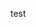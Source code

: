 test

[//]: # (### A)

[//]: # ()
[//]: # (Active Tolokers {#active-tolokers})

[//]: # ()
[//]: # (: Tolokers who viewed or completed tasks during the last hour and match the [filters]&#40;#filters&#41; specified in the [pool]&#40;#pool&#41; settings. This is the number of Tolokers who will see your task if you publish it now.)

[//]: # ()
[//]: # (Archive pool {#archive-pool})

[//]: # ()
[//]: # (: A [pool]&#40;#pool&#41; that was moved to the archive. Archive pools can't be started or edited and are not available for [assignment review]&#40;#assignment-review&#41;. The pool is automatically archived if there is no activity in it for a month.)

[//]: # ()
[//]: # (Assignment review {#assignment-review})

[//]: # ()
[//]: # (: A [pool]&#40;#pool&#41; setting that allows you to check responses so you don't have to pay for poorly completed tasks.)

[//]: # ()
[//]: # (### B)

[//]: # ()
[//]: # (Banning Tolokers {#banning-tolokers})

[//]: # ()
[//]: # (: You can block a Toloker's access to one or more [projects]&#40;#project&#41;. This lets you control manually which Tolokers will complete tasks. For example, you can choose all Tolokers with a [skill]&#40;#skill&#41; value lower than N and block their access to tasks. You can also unblock access.)

[//]: # ()
[//]: # (### C)

[//]: # ()
[//]: # (Captcha &#40;quality control rule&#41; {#captcha})

[//]: # ()
[//]: # (: Restricts access to tasks for Tolokers who fail to enter captcha several times in a row. Protects your project against fake users &#40;robots&#41;.)

[//]: # ()
[//]: # (Certified partners {#certified-partners})

[//]: # ()
[//]: # (: Companies that take on the launch and implementation of your project and help you process the results. These companies have already integrated crowdsourcing into their business processes and offer excellent solutions.)

[//]: # ()
[//]: # (Checking completed tasks)

[//]: # ()
[//]: # (: Manually checking the responses received by the requester. The requester accepts or rejects the responses. Rejected responses aren't paid for.)

[//]: # ()
[//]: # (Completed tasks &#40;quality control rule&#41; {#completed-tasks})

[//]: # ()
[//]: # (: Number of completed [task suites]&#40;#task-suite&#41; &#40;taking [overlap]&#40;#overlap&#41; into account&#41;.)

[//]: # ()
[//]: # (Component {#component})

[//]: # ()
[//]: # (: The task interface consists of ready-made components representing JSON objects with a specified structure. Components are categorized depending on their purpose, such as data entry fields, conditions, or actions. The name of the component is specified in the `type` property in the format `<category>.<name>`.)

[//]: # ()
[//]: # (  [List of components]&#40;../template-builder/reference/index.md&#41;)

[//]: # ()
[//]: # (Configuration {#configuration})

[//]: # ()
[//]: # (: Description of your interface in the JSON format. This is also the name of the panel in the editor where you write this code.)

[//]: # ()
[//]: # (Control task {#control-task})

[//]: # ()
[//]: # (: A task that contains the correct response. Control tasks are used to monitor the quality of the Toloker's responses.)

[//]: # ()
[//]: # (  For example, you can track the percentage of correct responses and block Tolokers who respond poorly. To do this, use the [Control tasks]&#40;https://toloka.ai/docs/guide/concepts/goldenset.html&#41; rule.)

[//]: # ()
[//]: # (  {% note tip %})

[//]: # ()
[//]: # (  - Add [at least 1% of control tasks]&#40;https://toloka.ai/docs/guide/troubleshooting/pool-setup.html#quality-control__how-many-control-tasks&#41; to the pool.)

[//]: # (  - Design control tasks so that different versions of correct responses are used with the same frequency. [Learn more]&#40;https://toloka.ai/docs/guide/concepts/task-markup-by-yourself.html#task-markup-by-yourself__answer_distribution&#41;)

[//]: # ()
[//]: # (  {% endnote %})

[//]: # ()
[//]: # (  In addition to control tasks, there are [general]&#40;#general-task&#41; and [training]&#40;#training-task&#41; tasks.)

[//]: # ()
[//]: # (Crowdsourcing experts {#crowdsourcing-experts})

[//]: # ()
[//]: # (: Professionals who help create and configure [projects]&#40;#project&#41;, post tasks, and much more. They have passed a certification exam to prove their knowledge of crowdsourcing and earned a registered e-certificate. To learn about the terms of partnership, contact these experts directly.)

[//]: # ()
[//]: # (### D)

[//]: # ()
[//]: # (Dynamic overlap &#40;incremental relabeling, IRL&#41; {#dynamic-overlap})

[//]: # ()
[//]: # (: A type of overlap that changes the number of Tolokers to complete each task in the [pool]&#40;#pool&#41;. This number depends on how well the Tolokers cope with the task or how consistent their responses are.)

[//]: # ()
[//]: # (Dynamic pricing {#dynamic-pricing})

[//]: # ()
[//]: # (: Allows you to additionally set other prices that depend on the Toloker's [skill]&#40;#skill&#41;. For example, to pay more to those who have a higher skill. [Learn more]&#40;https://toloka.ai/docs/guide/concepts/dynamic-pricing.html&#41;)

[//]: # ()
[//]: # (### E)

[//]: # ()
[//]: # (Earnings &#40;quality control rule&#41; {#earnings})

[//]: # ()
[//]: # (: Restricts the Toloker's earnings in the [pool]&#40;#pool&#41; for a day to get responses from as many Tolokers as possible and provide protection against robots.)

[//]: # ()
[//]: # (Exam {#exam})

[//]: # ()
[//]: # (: A [pool]&#40;#pool&#41; with [control tasks]&#40;#control-task&#41; for choosing Tolokers. You can assign [skills]&#40;#skill&#41; to Tolokers depending on whether their responses are correct and identify the best Tolokers.)

[//]: # ()
[//]: # (### F)

[//]: # ()
[//]: # (Fast responses {#fast-responses})

[//]: # ()
[//]: # (: Restricts access to tasks for Tolokers who respond too quickly. You can use it to:)

[//]: # ()
[//]: # (  - Suspend access for Tolokers who cheat in their responses &#40;in this case, set the time required to complete a [task suite]&#40;#task-suite&#41; when giving random responses&#41;.)

[//]: # (  - Provide protection from robots &#40;in this case, the time for completing the task suite should be 2 times less&#41;.)

[//]: # ()
[//]: # (Fee {#fee})

[//]: # ()
[//]: # (: The requester is charged a fee for using Toloka — a percentage of the cost of tasks. It is 30%, but not less than $0.005.)

[//]: # ()
[//]: # (Field task {#field-task})

[//]: # ()
[//]: # (: A task to be performed in the mobile app. It usually contains a point on the map that the Toloker needs to go to, check something, and take photos.)

[//]: # ()
[//]: # (Filters {#filters})

[//]: # ()
[//]: # (: Criteria for choosing Tolokers. For example, you can select only Tolokers who speak English or have a certain skill.)

[//]: # ()
[//]: # (  Filters are used in the [pool]&#40;#pool&#41; settings on the [Users]&#40;https://toloka.yandex.com/en/requester/workers&#41; page and for [sending messages]&#40;https://toloka.ai/docs/guide/concepts/messaging.html&#41; to a group of users. [Learn more]&#40;https://toloka.ai/docs/guide/concepts/filters.html&#41;)

[//]: # ()
[//]: # (### G)

[//]: # ()
[//]: # (General task {#general-task})

[//]: # ()
[//]: # (: A task that doesn't provide hints or the correct response. The responses are provided by the Tolokers. These are the general tasks you upload to the [pool]&#40;#pool&#41; to give to the Tolokers.)

[//]: # ()
[//]: # (  In addition, there are [control]&#40;#control-task&#41; and [training]&#40;#training-task&#41; tasks.)

[//]: # ()
[//]: # (### I)

[//]: # ()
[//]: # (Incomplete task suite {#incomplete-task-suite})

[//]: # ()
[//]: # (: The last suite with an insufficient number of [general]&#40;#general-task&#41; tasks. This is generated if less than the minimum remaining number of general tasks are not completed. In this case, the number of control and training tasks must be complete.)

[//]: # ()
[//]: # (Input and output data {#input-output-data})

[//]: # ()
[//]: # (: The format of input and output data is set in the **Specifications** field.)

[//]: # ()
[//]: # (  _Input data_ is the source data you want to display or use. For example, links to images that will be shown to Tolokers. Use the `data.input` component of [Template Builder]&#40;../template-builder/&#41; to access the input data.)

[//]: # ()
[//]: # (  _Output_ is the data you receive after the task is completed, like the Tolokers' responses to your questions. Use the `data.output` component of Template Builder to access the output data.)

[//]: # ()
[//]: # (  See the Template Builder [Read and write]&#40;../template-builder/operations/input-output-data.md&#41; instructions to learn about working with data.)

[//]: # ()
[//]: # (Internal data {#internal-data})

[//]: # ()
[//]: # (: The data available only from within the task. This data is not saved to the results. Use this data to calculate or store intermediate values. To access the internal data, use the `data.internal` component of [Template Builder]&#40;../template-builder/&#41;.)

[//]: # ()
[//]: # (  See the Template Builder [Read and write]&#40;../template-builder/operations/input-output-data.md&#41; instructions to learn about working with data.)

[//]: # ()
[//]: # (Instructions {#instructions})

[//]: # ()
[//]: # (: Task instructions that the Toloker sees when choosing and completing the task. The clarity and completeness of the instructions affect response quality and the [project]&#40;#project&#41; rating. Good instructions help the Toloker complete the task correctly.)

[//]: # ()
[//]: # (Interested users {#interested-users})

[//]: # ()
[//]: # (: The number of Tolokers who started at least one [task suite]&#40;#task-suite&#41;.)

[//]: # ()
[//]: # (### K)

[//]: # ()
[//]: # (Keeping the task order {#keep-task-order})

[//]: # ()
[//]: # (: Task suites in the [pool]&#40;#pool&#41; are distributed in the same order as they are in the uploaded [file]&#40;#tsv&#41;. The tasks within each suite are shuffled. [Learn more]&#40;https://toloka.ai/docs/guide/concepts/save-order.html&#41;)

[//]: # ()
[//]: # (### L)

[//]: # ()
[//]: # (List of target languages {#target-languages})

[//]: # ()
[//]: # (: Used in the [Translations]&#40;https://toloka.ai/docs/guide/concepts/project-languages.html#project-languages__how-it-works&#41; section if there is no source language.)

[//]: # ()
[//]: # (  Display order:)

[//]: # ()
[//]: # (  - English)

[//]: # (  - Russian)

[//]: # (  - Turkish)

[//]: # (  - French)

[//]: # (  - Indonesian)

[//]: # (  - Vietnamese)

[//]: # (  - Uzbek)

[//]: # (  - Spanish)

[//]: # (  - German)

[//]: # (  - Italian)

[//]: # (  - Polish)

[//]: # ()
[//]: # (### M)

[//]: # ()
[//]: # (Majority vote &#40;quality control rule&#41; {#majority-vote})

[//]: # ()
[//]: # (: A [quality control]&#40;#quality-control&#41; method that considers a response correct if it is chosen by the majority of Tolokers &#40;also known as consensus&#41;. Other responses are considered incorrect.)

[//]: # ()
[//]: # (### O)

[//]: # ()
[//]: # (Overlap {#overlap})

[//]: # ()
[//]: # (: The number of Tolokers who should complete each task in the [pool]&#40;#pool&#41;. Overlap is used to make sure the results are reliable.)

[//]: # ()
[//]: # (### P)

[//]: # ()
[//]: # (Personalized quality forecast {#personilized-quality-forecast})

[//]: # ()
[//]: # (: A personalized quality forecast is based on a large amount of data about user behavior in the system, how other users completed your task, and the task itself.)

[//]: # ()
[//]: # (Pool {#pool})

[//]: # ()
[//]: # (: A set of paid tasks that share the same properties &#40;such as Toloker selection settings and payment per [task suite]&#40;#task-suite&#41;&#41; and are sent out for completion at the same time.)

[//]: # ()
[//]: # (Project {#project})

[//]: # ()
[//]: # (: A project consists of [pools]&#40;#pool&#41; with tasks. Project settings define the [task interface]&#40;#task-interface&#41; and the [input and output data]&#40;#input-output-data&#41;.)

[//]: # ()
[//]: # (  Settings for creating tasks:)

[//]: # ()
[//]: # (  - Parameters for objects that are shown in the [task suite]&#40;#task-suite&#41; &#40;images, text, and so on&#41;.)

[//]: # (  - Parameters for input fields.)

[//]: # (  - The visual appearance of tasks.)

[//]: # ()
[//]: # (Project template {#project-template})

[//]: # ()
[//]: # (: The template contains pre-configured [input and output data]&#40;#input-output-data&#41; fields and the [task interface]&#40;#task-interface&#41;, which you can edit.)

[//]: # ()
[//]: # (### Q)

[//]: # ()
[//]: # (Quality control {#quality-control})

[//]: # ()
[//]: # (: Quality control lets you get more accurate responses and restrict access to tasks for cheating Tolokers. Quality control consists of rules that are independent from each other. The quality control block allows you to set rules and configure them. [Learn more]&#40;https://toloka.ai/docs/guide/concepts/control.html&#41;)

[//]: # ()
[//]: # (Quality control rule {#quality-control-rule})

[//]: # ()
[//]: # (: Independent rules that make up quality control. The quality control block allows you to set rules and configure them.)

[//]: # ()
[//]: # (### R)

[//]: # ()
[//]: # (Ready protection sets {#ready-protection-sets})

[//]: # ()
[//]: # (: Several [quality control rules]&#40;#quality-control-rule&#41; with default settings.)

[//]: # ()
[//]: # (Recompletion of assignments from banned users &#40;quality control rule&#41; {#recompletion})

[//]: # ()
[//]: # (: A rule that can be configured to resend tasks for recompletion to other Tolokers if:)

[//]: # ()
[//]: # (  - [The Toloker is banned]&#40;#banning-tolokers&#41; by a [quality control rule]&#40;#quality-control-rule&#41; &#40;for example, [control tasks]&#40;#control-task&#41; or [majority vote]&#40;#majority-vote&#41;&#41;.)

[//]: # (  - The Toloker's [skill]&#40;#skill&#41; value changed &#40;for example, the Toloker's skill value dropped and they no longer match the skill [filter]&#40;#filter&#41;&#41;.)

[//]: # ()
[//]: # (  All [pool]&#40;#pool&#41; tasks completed by this Toloker will be resent to other Tolokers. Tasks completed by banned Tolokers are reassigned, but those completed by paused Tolokers are not.)

[//]: # ()
[//]: # (Retry pool {#retry-pool})

[//]: # ()
[//]: # (: The retry pool helps Tolokers who make mistakes improve their [skills]&#40;#skill&#41; and get a second chance to complete tasks.)

[//]: # ()
[//]: # (Review period {#review-period})

[//]: # ()
[//]: # (: Number of days for checking the task.)

[//]: # ()
[//]: # (Reward {#reward})

[//]: # ()
[//]: # (: You can give rewards to Tolokers for completing tasks well. This improves motivation and encourages Tolokers to approach your tasks with care. You can give rewards to one or more Tolokers &#40;in addition to payment for [completed tasks]&#40;#completed-tasks&#41;&#41;. The reward amount can be from $0.01 to $100 per Toloker per time.)

[//]: # ()
[//]: # (### S)

[//]: # ()
[//]: # (Sandbox {#sandbox})

[//]: # ()
[//]: # (: Toloka testing environment. This is where you can test your [project]&#40;#project&#41; settings as a Toloker before moving them to the Toloka production version and running the project for real Tolokers. This helps you avoid making mistakes and spending money on a task that isn't working right.)

[//]: # ()
[//]: # (Selective majority vote check {#selective-majority-vote-check})

[//]: # ()
[//]: # (: Majority vote checks only some tasks. This helps you save money and speed up [pool]&#40;#pool&#41; completion.)

[//]: # ()
[//]: # (Skill {#skill})

[//]: # ()
[//]: # (: An assessment of the Toloker's quality of task completion on a scale of 0 to 100. The skill can be calculated automatically &#40;for example, based on correct responses to [control tasks]&#40;#control-task&#41;&#41;, or assigned manually. Skills are used for Toloker selection in a [pool]&#40;#pool&#41;. [Learn more]&#40;https://toloka.ai/docs/guide/concepts/nav.html&#41;)

[//]: # ()
[//]: # (Skipping tasks &#40;quality control rule&#41; {#skipping-tasks})

[//]: # ()
[//]: # (: Restricts access to the [pool]&#40;#pool&#41; tasks for Tolokers who skip several [task suites]&#40;#task-suite&#41; in a row.)

[//]: # ()
[//]: # (Smart mixing {#smart-mixing})

[//]: # ()
[//]: # (: Smart mixing randomly generates task suites so that tasks aren't repeated for each Toloker.)

[//]: # ()
[//]: # (Submitted in pool {#submitted-in-pool})

[//]: # ()
[//]: # (: The number of Tolokers who completed at least one task suite.)

[//]: # ()
[//]: # (### T)

[//]: # ()
[//]: # (Task {#task})

[//]: # ()
[//]: # (: A special assignment which annotators complete in [Toloka]&#40;https://toloka.ai/&#41;. It is a part of a web page that can contain various objects: images, text, input fields, and others. The Toloker reads the instructions for the task, completes it and enters responses. In [Template Builder]&#40;../template-builder/&#41;, you can create an interface for such tasks.)

[//]: # ()
[//]: # (Task interface {#task-interface})

[//]: # ()
[//]: # (: The task interface defines the task appearance for the Toloker and the logic for processing responses.)

[//]: # ()
[//]: # (Task markup {#task-markup})

[//]: # ()
[//]: # (: Task markup lets you add correct responses and hints to the tasks, as well as change task types. You can transform a [general task]&#40;#general-task&#41; into a [control task]&#40;#control-task&#41; by adding the correct response, or into a [training task]&#40;#training-task&#41; by adding the correct response and a hint. Task markup is available only for training pools and pools uploaded with “[smart mixing]&#40;#smart-mixing&#41;”.)

[//]: # ()
[//]: # (  [Learn more about task markup]&#40;https://toloka.ai/docs/guide/concepts/task_markup.html&#41;)

[//]: # ()
[//]: # (Task suite {#task-suite})

[//]: # ()
[//]: # (: A task suite contains one or several tasks that are shown on the same page. If the tasks are simple, you can add 10-20 tasks per suite. Don't make task suites too long because it slows down loading speed for Tolokers. A task suite may consist of a single task.)

[//]: # ()
[//]: # (Toloka API {#toloka-api})

[//]: # ()
[//]: # (: The [Toloka API]&#40;https://toloka.ai/docs/api/&#41; &#40;Toloka application programming interface&#41; describes methods &#40;a set of classes, procedures, functions, structures, or constants&#41; used by Toloka to interact with other computer programs, and allows you to create tasks and receive user responses &#40;see the [documentation]&#40;https://toloka.ai/docs/api/concepts/about.html&#41;&#41;.)

[//]: # ()
[//]: # (  The requests to the Toloka API are made using the [HTTPS protocol]&#40;https://en.wikipedia.org/wiki/HTTPS&#41;. The service returns data in the [JSON]&#40;https://www.json.org/json-en.html&#41; format.)

[//]: # ()
[//]: # (Toloker rating {#toloker-rating})

[//]: # ()
[//]: # (: The Toloker's rating reflects the quality of the Toloker's responses to tasks. It takes into account responses to [control tasks]&#40;#control-task&#41;, bans, and periods without work. The rating is calculated as the weighted average value for the last few weeks. So the rating can “suddenly” decrease or increase.)

[//]: # ()
[//]: # (Training)

[//]: # ()
[//]: # (: A main [pool]&#40;#pool&#41; that consists only of [training tasks]&#40;#training-task&#41; and can have zero cost.)

[//]: # ()
[//]: # (  Use it to train Tolokers before performing real tasks if you can't use a [training pool]&#40;#training-pool&#41; for your project.)

[//]: # ()
[//]: # (Training pool {#training-pool})

[//]: # ()
[//]: # (: A [pool]&#40;#pool&#41; of zero-cost tasks for training Tolokers. Training tasks contain correct responses and hints that are shown if the Toloker answers incorrectly.)

[//]: # ()
[//]: # (  To improve the quality of results, you can add a training pool and choose only those Tolokers who pass training successfully. [Learn more]&#40;https://toloka.ai/docs/guide/concepts/train.html&#41;)

[//]: # ()
[//]: # (Training skill {#training-skill})

[//]: # ()
[//]: # (: A skill that is automatically created when the first training pool is added to the project. The skill name is `<project name> - training`. The value is the percentage of correct responses in the training pool. The skill is assigned to the Toloker after they complete the training pool.)

[//]: # ()
[//]: # (: There is only one training skill for the entire project. If you create new training pools, they will use the same skill.)

[//]: # ()
[//]: # (  - [Learn more about skills]&#40;https://toloka.ai/docs/guide/concepts/nav.html&#41;)

[//]: # (  - [Learn more about training pools]&#40;https://toloka.ai/docs/guide/concepts/train.html&#41;)

[//]: # ()
[//]: # (Training task {#training-task})

[//]: # ()
[//]: # (: A task that contains the correct response and a hint. If the Toloker responds incorrectly, they will see a hint and won't be able to go to the next [task suite]&#40;#task-suite&#41; until they complete all tasks correctly. Only the first response to the task is taken into account for [quality control]&#40;#quality-control&#41; and [skill]&#40;#skill&#41; calculation.)

[//]: # ()
[//]: # (  Training tasks can be used in zero-cost [training pools]&#40;#training-pool&#41; to choose Tolokers who pass training.)

[//]: # ()
[//]: # (  They can also be used in regular pools as [control tasks]&#40;#control-task&#41; with hints. For example, you can track the percentage of correct responses and ban Tolokers who respond poorly. To do this, use the [Control tasks]&#40;https://toloka.ai/docs/guide/concepts/goldenset.html&#41; rule.)

[//]: # ()
[//]: # (TSV file with tasks {#tsv})

[//]: # ()
[//]: # (: TSV &#40;tab-separated values&#41; is a text file format in which data is separated by a tab, and lines are separated by a newline symbol.)